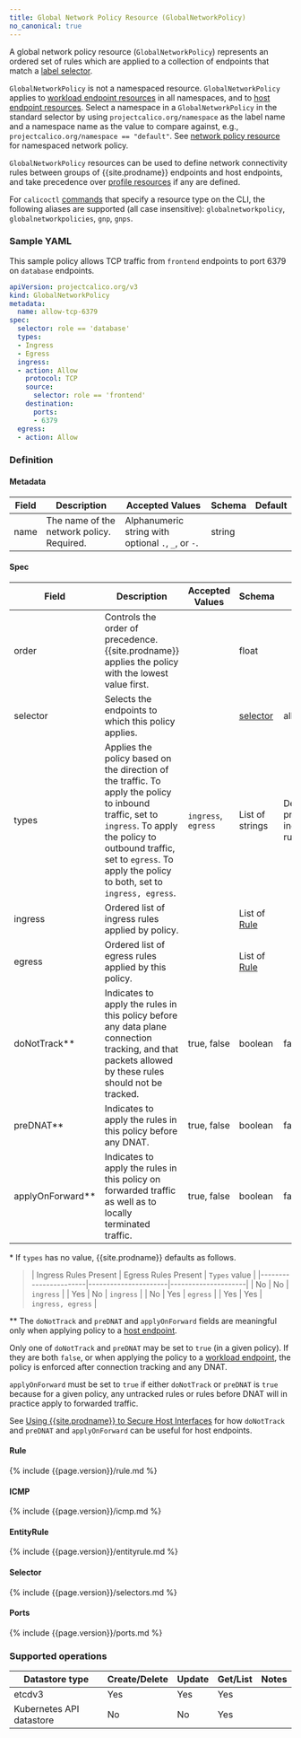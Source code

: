 ```yaml
---
title: Global Network Policy Resource (GlobalNetworkPolicy)
no_canonical: true
---
```


A global network policy resource (`GlobalNetworkPolicy`) represents an ordered set of rules which are applied
to a collection of endpoints that match a [label selector](#selector).

`GlobalNetworkPolicy` is not a namespaced resource. `GlobalNetworkPolicy` applies to [workload endpoint resources]({{site.baseurl}}/{{page.version}}/reference/calicoctl/resources/workloadendpoint) in all namespaces, and to [host endpoint resources]({{site.baseurl}}/{{page.version}}/reference/calicoctl/resources/hostendpoint).
Select a namespace in a `GlobalNetworkPolicy` in the standard selector by using
`projectcalico.org/namespace` as the label name and a namespace name as the
value to compare against, e.g., `projectcalico.org/namespace == "default"`.
See [network policy resource]({{site.baseurl}}/{{page.version}}/reference/calicoctl/resources/networkpolicy) for namespaced network policy.

`GlobalNetworkPolicy` resources can be used to define network connectivity rules between groups of {{site.prodname}} endpoints and host endpoints, and
take precedence over [profile resources]({{site.baseurl}}/{{page.version}}/reference/calicoctl/resources/profile) if any are defined.

For `calicoctl` [commands]({{site.baseurl}}/{{page.version}}/reference/calicoctl/commands/) that specify a resource type on the CLI, the following
aliases are supported (all case insensitive): `globalnetworkpolicy`, `globalnetworkpolicies`, `gnp`, `gnps`.

### Sample YAML

This sample policy allows TCP traffic from `frontend` endpoints to port 6379 on
`database` endpoints.

```yaml
apiVersion: projectcalico.org/v3
kind: GlobalNetworkPolicy
metadata:
  name: allow-tcp-6379
spec:
  selector: role == 'database'
  types:
  - Ingress
  - Egress
  ingress:
  - action: Allow
    protocol: TCP
    source:
      selector: role == 'frontend'
    destination:
      ports:
      - 6379
  egress:
  - action: Allow
```

### Definition

#### Metadata

| Field | Description  | Accepted Values   | Schema | Default |
|-------|--------------|-------------------|--------|---------|
| name | The name of the network policy. Required. | Alphanumeric string with optional `.`, `_`, or `-`. | string |         |

#### Spec

| Field          | Description                                                                                                                                           | Accepted Values | Schema                | Default |
|----------------|-------------------------------------------------------------------------------------------------------------------------------------------------------|-----------------|-----------------------|---------|
| order          | Controls the order of precedence. {{site.prodname}} applies the policy with the lowest value first.                                                              |                 | float                 |         |
| selector       | Selects the endpoints to which this policy applies.                                                                                                   |                 | [selector](#selector) | all()   |
| types          | Applies the policy based on the direction of the traffic. To apply the policy to inbound traffic, set to `ingress`. To apply the policy to outbound traffic, set to `egress`. To apply the policy to both, set to `ingress, egress`. | `ingress`, `egress` | List of strings | Depends on presence of ingress/egress rules\* |
| ingress        | Ordered list of ingress rules applied by policy.                                                                                                      |                 | List of [Rule](#rule) |         |
| egress         | Ordered list of egress rules applied by this policy.                                                                                                  |                 | List of [Rule](#rule) |         |
| doNotTrack\*\* | Indicates to apply the rules in this policy before any data plane connection tracking, and that packets allowed by these rules should not be tracked. | true, false     | boolean               | false   |
| preDNAT\*\*    | Indicates to apply the rules in this policy before any DNAT.                                                                                          | true, false     | boolean               | false   |
| applyOnForward\*\*  | Indicates to apply the rules in this policy on forwarded traffic as well as to locally terminated traffic.                                                                                          | true, false     | boolean               | false   |

\* If `types` has no value, {{site.prodname}} defaults as follows.

>| Ingress Rules Present | Egress Rules Present | `Types` value       |
 |-----------------------|----------------------|---------------------|
 | No                    | No                   | `ingress`           |
 | Yes                   | No                   | `ingress`           |
 | No                    | Yes                  | `egress`            |
 | Yes                   | Yes                  | `ingress, egress`   |

\*\* The `doNotTrack` and `preDNAT` and `applyOnForward` fields are meaningful 
only when applying policy to a [host endpoint]({{site.baseurl}}/{{page.version}}/reference/calicoctl/resources/hostendpoint).

Only one of `doNotTrack` and `preDNAT` may be set to `true` (in a given policy). If they are both `false`, or when applying the policy to a
[workload endpoint]({{site.baseurl}}/{{page.version}}/reference/calicoctl/resources/workloadendpoint),
the policy is enforced after connection tracking and any DNAT.

`applyOnForward` must be set to `true` if either `doNotTrack` or `preDNAT` is 
`true` because for a given policy, any untracked rules or rules before DNAT will
 in practice apply to forwarded traffic.

See [Using {{site.prodname}} to Secure Host Interfaces]({{site.baseurl}}/{{page.version}}/getting-started/bare-metal/bare-metal)
for how `doNotTrack` and `preDNAT` and `applyOnForward` can be useful for host endpoints.

#### Rule

{% include {{page.version}}/rule.md %}

#### ICMP

{% include {{page.version}}/icmp.md %}

#### EntityRule

{% include {{page.version}}/entityrule.md %}

#### Selector

{% include {{page.version}}/selectors.md %}

#### Ports

{% include {{page.version}}/ports.md %}


### Supported operations

| Datastore type           | Create/Delete | Update | Get/List | Notes
|--------------------------|---------------|--------|----------|------
| etcdv3                   | Yes           | Yes    | Yes      |
| Kubernetes API datastore | No            | No     | Yes      |
